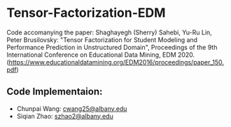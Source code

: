 # Tensor-Factorization-EDM
Code accomanying the paper: Shaghayegh (Sherry) Sahebi, Yu-Ru Lin, Peter Brusilovsky: "Tensor Factorization for Student Modeling and Performance Prediction in Unstructured Domain", Proceedings of the 9th International Conference on Educational Data Mining, EDM 2020. (https://www.educationaldatamining.org/EDM2016/proceedings/paper_150.pdf)

## Code Implementaion:
* Chunpai Wang: cwang25@albany.edu
* Siqian Zhao: szhao2@albany.edu